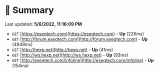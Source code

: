 # 📖 Summary
Last updated: **5/6/2022, 11:16:09 PM**

- `GET` [https://eseqtech.com](https://eseqtech.com) - **Up** (226ms)
- `GET` [http://forum.eseqtech.com](http://forum.eseqtech.com) - **Up** (4949ms)
- `GET` [http://hexp.net](http://hexp.net) - **Up** (41ms)
- `GET` [http://ws.hexp.net](http://ws.hexp.net) - **Up** (93ms)
- `GET` [http://eseqtech.com/infoline](http://eseqtech.com/infoline) - **Up** (154ms)
